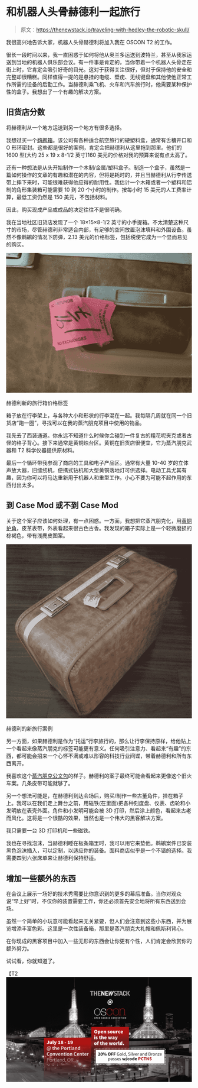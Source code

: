 # 和机器人头骨赫德利一起旅行

> 原文：<https://thenewstack.io/traveling-with-hedley-the-robotic-skull/>

我很高兴地告诉大家，机器人头骨赫德利将加入我在 OSCON T2 的工作。

很长一段时间以来，我一直困惑于如何将他从奥兰多运送到波特兰，甚至从我家运送到当地的机器人俱乐部会议。有一件事是肯定的，当你带着一个机器人头骨走在街上时，它肯定会吸引好奇的目光。这对于获得关注很好，但对于保持他的安全和完整却很糟糕。同样值得一提的是悬挂的电缆、壁疣、无线键盘和其他使他正常工作所需的设备的后勤工作。当赫德利乘飞机、火车和汽车旅行时，他需要某种保护性的盒子。我想出了一个有趣的解决方案。

## 旧货店分数

将赫德利从一个地方运送到另一个地方有很多选择。

我想过买一个[鹈鹕箱](http://www.pelican.com/us/en/products/cases)。该公司有各种适合航空旅行的硬塑料盒，通常有舌槽开口和 O 形环密封。这些都是很好的案例，肯定会把赫德利从这里拖到那里。他们的 1600 型(大约 25 x 19 x 8-1/2 英寸)160 美元的价格对我的预算来说有点太高了。

还有一种想法是从头开始制作一个木制/金属/塑料盒子。制造一个盒子，虽然是一篇如何操作的文章的有趣和潜在的内容，但将是耗时的，并且当赫德利从行李传送带上摔下来时，可能很难获得他应得的耐用性。我估计一个木箱或者一个塑料和铝制的角形集装箱可能需要 10 到 20 个小时的制作。按每小时 15 美元的人工费率计算，最低工资仍然是 150 美元，不包括材料。

因此，购买现成产品或成品的决定往往不是很明确。

我在当地社区旧货店发现了一个 18×15×8-1/2 英寸的小手提箱。不太清楚这种尺寸的市场，尽管赫德利非常适合内部，有足够的空间放置泡沫填料和外围设备。虽然不像鹈鹕的情况下防弹，2.13 美元的价格标签，包括税使它成为一个显而易见的购买。

![](img/d16a5a2de43002e3a9c32bf312ab8717.png)

赫德利新的旅行箱价格标签

箱子放在行李架上，与各种大小和形状的行李混在一起。我每隔几周就在同一个旧货店“跑一圈”，寻找可以在我的蒸汽朋克项目中使用的物品。

我先去了西装通道。你永远不知道什么时候你会碰到一件复古的粗花呢夹克或者古怪的格子背心。接下来通常是黄铜烛台区。黄铜在旧货店很便宜，它为蒸汽朋克武器和 T2 科学仪器提供原材料。

最后一个循环带我参观了商店的工具和电子产品区。通常有大量 10-40 岁的立体声放大器，旧缝纫机，便携式钻机和大型黄铜落地灯可供选择。电动工具尤其有趣，因为你可以将马达重新用于机器人和重型工作。小心不要为可能不起作用的东西付出太多。

## 到 Case Mod 或不到 Case Mod

关于这个案子应该如何处理，有一点困惑。一方面，我想把它蒸汽朋克化，用[黄铜护角](https://www.kennedyhardware.com/corners/)，皮革表带，外表看起来很古色古香。我发现的箱子实际上是一个轻微磨损的棕褐色，带有浅麂皮图案。

![](img/7ddaa04141fb2bdaf1d40e6d1adca044.png)

赫德利的新旅行案例

另一方面，如果赫德利是作为“托运”行李旅行的，那么让行李保持原样，给他贴上一个看起来像蒸汽朋克的标签可能更有意义。任何吸引注意力、看起来“有趣”的东西，都可能会招来一个心怀不满或难以形容的科技行业间谍，带着赫德利和所有东西离开。

我喜欢这个[蒸汽朋克公文包](https://www.pinterest.com/pin/241575967483261992/)的样子。赫德利的案子最终可能会看起来更像这个旧火车案。几条皮带可能就够了。

另一个想法可能是，在赫德利到达会场后，购买/制作一些古董角件，挂在箱子上。我可以在我们走上舞台之前，用磁铁(在里面)把各种刻度盘、仪表、齿轮和小发明放在表壳外面。角件和小发明可能会被 3D 打印，然后涂上颜色，看起来古老而风化。这将是一个很酷的效果，当然也是一个伟大的黑客解决方案。

我只需要一台 3D 打印机和一些磁铁。

我也在寻找泡沫，当赫德利睡在板条箱里时，我可以用它来垫他。鹈鹕案件已安装黑色泡沫插入，可以定制，以适应你的装备。面料商店似乎是一个不错的选择。我需要四到六张床单来让赫德利保持舒适。

## 增加一些额外的东西

在会议上展示一场好的技术秀需要比你意识到的更多的幕后准备。当你对观众说“早上好”时，不仅你的装置需要工作，你还必须首先安全地将所有东西送到会场。

虽然一个简单的小玩意可能看起来无关紧要，但人们会注意到这些小东西，并为展览增添丰富色彩。这里是一次性装备箱，那里是蒸汽朋克大礼帽和佩斯利背心。

在你现成的黑客项目中加入一些无形的东西会让你更有个性，人们肯定会欣赏你的额外努力。

试试看，你就知道了。

【T2![](img/12c0fec45c0114d076273942127f22de.png)

<svg xmlns:xlink="http://www.w3.org/1999/xlink" viewBox="0 0 68 31" version="1.1"><title>Group</title> <desc>Created with Sketch.</desc></svg>
